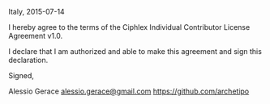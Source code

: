 Italy, 2015-07-14

I hereby agree to the terms of the Ciphlex Individual Contributor License
Agreement v1.0.

I declare that I am authorized and able to make this agreement and sign this
declaration.

Signed,

Alessio Gerace  alessio.gerace@gmail.com https://github.com/archetipo